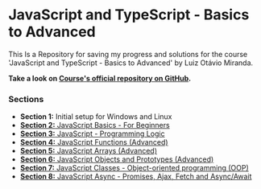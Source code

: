 # JavaScript and TypeScript - Basics to Advanced

This Is a Repository for saving my progress and solutions for the course 'JavaScript and TypeScript - Basics to Advanced' by Luiz Otávio Miranda.

**Take a look on [Course's official repository on GitHub](https://github.com/luizomf/curso-js).**

### Sections

* **Section 1:** Initial setup for Windows and Linux
* [**Section 2:** JavaScript Basics - For Beginners](https://github.com/fernandaorms/js-course/tree/master/Section02)
* [**Section 3:** JavaScript - Programming Logic](https://github.com/fernandaorms/js-course/tree/master/Section03)
* [**Section 4:** JavaScript Functions (Advanced)](https://github.com/fernandaorms/js-course/tree/master/Section04)
* [**Section 5:** JavaScript Arrays (Advanced)](https://github.com/fernandaorms/js-course/tree/master/Section05)
* [**Section 6:** JavaScript Objects and Prototypes (Advanced)](https://github.com/fernandaorms/js-course/tree/master/Section06)
* [**Section 7:** JavaScript Classes - Object-oriented programming (OOP)](https://github.com/fernandaorms/js-course/tree/master/Section07)
* [**Section 8:** JavaScript Async - Promises, Ajax, Fetch and Async/Await](https://github.com/fernandaorms/js-course/tree/master/Section08)
